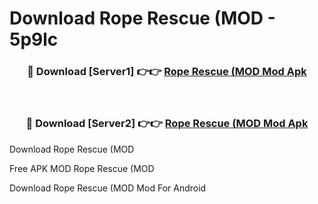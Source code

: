 # Download Rope Rescue (MOD - 5p9lc



<div align="center">
<h3>🔴 Download [Server1] 👉👉 <a href="https://momento.my/?title=Rope_Rescue_(MOD">Rope Rescue (MOD Mod Apk</a></h3><br>

<h3>🔴 Download [Server2] 👉👉 <a href="https://momento.my/?title=Rope_Rescue_(MOD">Rope Rescue (MOD Mod Apk</a></h3>
</div>



Download Rope Rescue (MOD 

Free APK MOD Rope Rescue (MOD 

Download Rope Rescue (MOD Mod For Android
